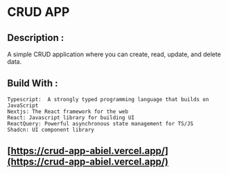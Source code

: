 # CRUD APP 

## Description :

A simple CRUD application where you can create, read, update, and delete data.

## Build With :  
    Typescript:  A strongly typed programming language that builds on JavaScript
    Nextjs: The React framework for the web
    React: Javascript library for building UI
    ReactQuery: Powerful asynchronous state management for TS/JS
    Shadcn: UI component library


## [https://crud-app-abiel.vercel.app/](https://crud-app-abiel.vercel.app/) 
   
